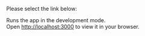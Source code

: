 Please select the link below:

Runs the app in the development mode.\
Open [http://localhost:3000](http://localhost:3000) to view it in your browser.

